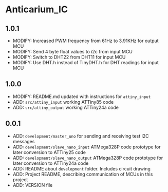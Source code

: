 # Anticarium_IC

## 1.0.1
- MODIFY: Increased PWM frequency from 61Hz to 3.91KHz for output MCU
- MODIFY: Send 4 byte float values to i2c from input MCU
- MODIFY: Switch to DHT22 from DHT11 for input MCU
- MODIFY: Use DHT.h instead of TinyDHT.h for DHT readings for input MCU

## 1.0.0
- MODIFY: README.md updated with instructions for `attiny_input`
- ADD: `src/attiny_input` working ATTiny85 code
- ADD: `src/attiny_output` working ATTiny24a code

## 0.0.1
- ADD: `development/master_uno` for sending and receiving test I2C messages
- ADD: `development/slave_nano_input` ATMega328P code prototype for later conversion to ATTiny25 code
- ADD: `development/slave_nano_output` ATMega328P code prototype for later conversion to ATTiny24a code
- ADD: README about `development` folder. Includes circuit drawing
- ADD: Project README, describing communication of MCUs in this project
- ADD: VERSION file